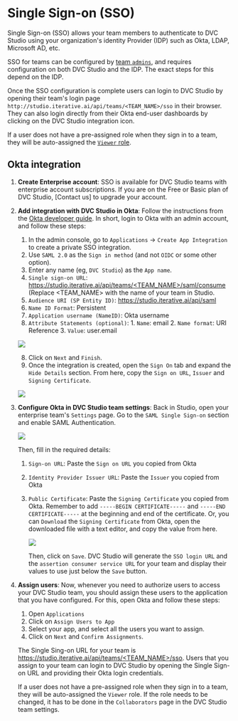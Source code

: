 # Single Sign-on (SSO)

Single Sign-on (SSO) allows your team members to authenticate to DVC Studio
using your organization's identity Provider (IDP) such as Okta, LDAP, Microsoft
AD, etc.

SSO for teams can be configured by [team `admins`](#roles), and requires
configuration on both DVC Studio and the IDP. The exact steps for this depend on
the IDP.

Once the SSO configuration is complete users can login to DVC Studio by opening
their team's login page `http://studio.iterative.ai/api/teams/<TEAM_NAME>/sso`
in their browser. They can also login directly from their Okta end-user
dashboards by clicking on the DVC Studio integration icon.

If a user does not have a pre-assigned role when they sign in to a team, they
will be auto-assigned the [`Viewer` role](#roles).

## Okta integration

1. **Create Enterprise account**: SSO is available for DVC Studio teams with
   enterprise account subscriptions. If you are on the Free or Basic plan of DVC
   Studio, [Contact us] to upgrade your account.

2. **Add integration with DVC Studio in Okta**: Follow the instructions from the
   [Okta developer guide](https://developer.okta.com/docs/guides/build-sso-integration/saml2/main/#create-your-integration-in-okta).
   In short, login to Okta with an admin account, and follow these steps:

   1. In the admin console, go to `Applications` -> `Create App Integration` to
      create a private SSO integration.
   2. Use `SAML 2.0` as the `Sign in method` (and not `OIDC` or some other
      option).
   3. Enter any name (eg, `DVC Studio`) as the `App name`.
   4. `Single sign-on URL`:
      [https://studio.iterative.ai/api/teams/<TEAM_NAME>/saml/consume](https://studio.iterative.ai/api/teams/<TEAM_NAME>/saml/consume)
      (Replace <TEAM_NAME> with the name of your team in Studio.
   5. `Audience URI (SP Entity ID)`: https://studio.iterative.ai/api/saml
   6. `Name ID Format`: Persistent
   7. `Application username (NameID)`: Okta username
   8. `Attribute Statements (optional)`: 1. `Name`: email 2. `Name format`: URI
      Reference 3. `Value`: user.email

   ![](https://static.iterative.ai/img/studio/sso_okta_configure_saml.png)

   8. Click on `Next` and `Finish`.
   9. Once the integration is created, open the `Sign On` tab and expand the
      `Hide Details` section. From here, copy the `Sign on URL`, `Issuer` and
      `Signing Certificate`.

   ![](https://static.iterative.ai/img/studio/sso_okta_sign_on_details.png)

3. **Configure Okta in DVC Studio team settings**: Back in Studio, open your
   enterprise team's `Settings` page. Go to the `SAML Single Sign-on` section
   and enable SAML Authentication.

   ![](https://static.iterative.ai/img/studio/sso_enable_saml_authentication.png)

   Then, fill in the required details:

   1. `Sign-on URL`: Paste the `Sign on URL` you copied from Okta
   2. `Identity Provider Issuer URL`: Paste the `Issuer` you copied from Okta
   3. `Public Certificate`: Paste the `Signing Certificate` you copied from
      Okta. Remember to add `-----BEGIN CERTIFICATE-----` and
      `-----END CERTIFICATE-----` at the beginning and end of the certificate.
      Or, you can `Download` the `Signing Certificate` from Okta, open the
      downloaded file with a text editor, and copy the value from here.

      ![](https://static.iterative.ai/img/studio/sso_public_certificate.png)

      Then, click on `Save`. DVC Studio will generate the `SSO login URL` and
      the `assertion consumer service URL` for your team and display their
      values to use just below the `Save` button.

4. **Assign users**: Now, whenever you need to authorize users to access your
   DVC Studio team, you should assign these users to the application that you
   have configured. For this, open Okta and follow these steps:

   1. Open `Applications`
   2. Click on `Assign Users to App`
   3. Select your app, and select all the users you want to assign.
   4. Click on `Next` and `Confirm Assignments`.

   <admon>

   The Single Sing-on URL for your team is
   [https://studio.iterative.ai/api/teams/<TEAM_NAME>/sso](https://studio.iterative.ai/api/teams/<TEAM_NAME>/saml/consume).
   Users that you assign to your team can login to DVC Studio by opening the
   Single Sign-on URL and providing their Okta login credentials.

   </admon>

   <admon>

   If a user does not have a pre-assigned role when they sign in to a team, they
   will be auto-assigned the `Viewer` role. If the role needs to be changed, it
   has to be done in the `Collaborators` page in the DVC Studio team settings.

   </admon>
